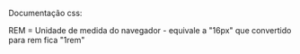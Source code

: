 Documentação css:


REM = Unidade de medida do navegador - equivale a "16px" que convertido para rem fica "1rem"

